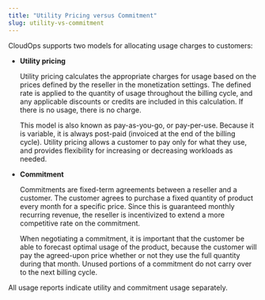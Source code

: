 ```yaml
---
title: "Utility Pricing versus Commitment"
slug: utility-vs-commitment
---
```



CloudOps supports two models for allocating usage charges to customers:

-   **Utility pricing**

    Utility pricing calculates the appropriate charges for usage based on the prices defined by the reseller in the monetization settings. The defined rate is applied to the quantity of usage throughout the billing cycle, and any applicable discounts or credits are included in this calculation. If there is no usage, there is no charge.

    This model is also known as pay-as-you-go, or pay-per-use. Because it is variable, it is always post-paid \(invoiced at the end of the billing cycle\). Utility pricing allows a customer to pay only for what they use, and provides flexibility for increasing or decreasing workloads as needed.

-   **Commitment**

    Commitments are fixed-term agreements between a reseller and a customer. The customer agrees to purchase a fixed quantity of product every month for a specific price. Since this is guaranteed monthly recurring revenue, the reseller is incentivized to extend a more competitive rate on the commitment.

    When negotiating a commitment, it is important that the customer be able to forecast optimal usage of the product, because the customer will pay the agreed-upon price whether or not they use the full quantity during that month. Unused portions of a commitment do not carry over to the next billing cycle.


All usage reports indicate utility and commitment usage separately.


